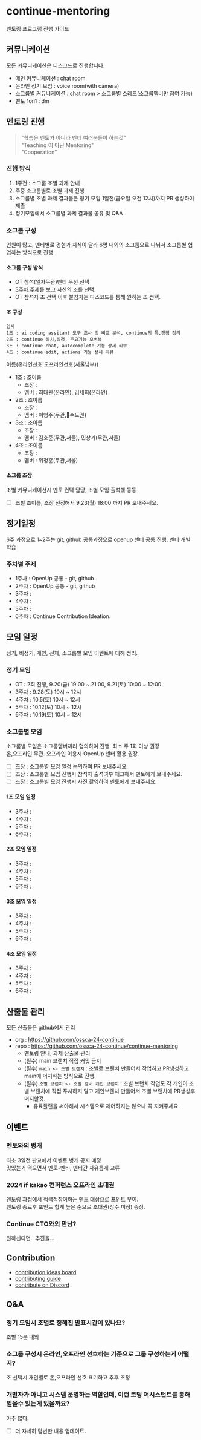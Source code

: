 # continue-mentoring
멘토링 프로그램 진행 가이드 

## 커뮤니케이션
모든 커뮤니케이션은 디스코드로 진행합니다.
- 메인 커뮤니케이션 : chat room
- 온라인 정기 모임 : voice room(with camera)
- 소그룹별 커뮤니케이션 : chat room > 소그룹별 스레드(소그룹멤버만 참여 가능)
- 멘토 1on1 : dm


## 멘토링 진행
> "학습은 멘토가 아니라 멘티 여러분들이 하는것"  
> "Teaching 이 아닌 Mentoring"  
> "Cooperation"

### 진행 방식
1. 1주전 : 소그룹 조별 과제 안내
2. 주중 소그룹별로 조별 과제 진행 
3. 소그룹별 조별 과제 결과물은 정기 모임 1일전(금요일 오전 12시)까지 PR 생성하여 제출
4. 정기모임에서 소그룹별 과제 결과물 공유 및 Q&A

### 소그룹 구성
인원이 많고, 멘티별로 경험과 지식이 달라 6명 내외의 소그룹으로 나눠서 소그룹별 협업하는 방식으로 진행.  
#### 소그룹 구성 방식  
- OT 참석(일자무관)멘티 우선 선택
- [3주차 주제](https://github.com/ossca-24-continue/continue-mentoring/blob/main/%EC%A3%BC%EB%B3%84%EA%B3%BC%EC%A0%9C/README.md#3%EC%A3%BC%EC%B0%A8)를 보고 자신의 조를 선택.
- OT 참석자 조 선택 이후 불참자는 디스코드를 통해 원하는 조 선택.


#### 조 구성
```
임시
1조 : ai coding assitant 도구 조사 및 비교 분석, continue의 특,장점 정리
2조 : continue 설치,설정, 주요기능 오버뷰
3조 : continue chat, autocomplete 기능 상세 리뷰
4조 : continue edit, actions 기능 상세 리뷰
```

이름(온라인선호|오프라인선호(서울남부))

- 1조 : 조이름
  - 조장 : 
  - 멤버 : 최태환(온라인), 김세희(온라인)
- 2조 : 조이름
  - 조장 : 
  - 멤버 : 이영주(무관,수도권)
- 3조 : 조이름
  - 조장 :
  - 멤버 : 김호준(무관,서울), 민상기(무관,서울)
- 4조 : 조이름
  - 조장 :
  - 멤버 : 위정훈(무관,서울)

#### 소그룹 조장
조별 커뮤니케이션시 멘토 컨택 담당, 조별 모임 출석췤 등등  
- [ ] 조별 조이름, 조장 선정해서 9.23(월) 18:00 까지 PR 보내주세요.


## 정기일정
6주 과정으로 1~2주는 git, github 공통과정으로 openup 센터 공통 진행. 멘티 개별 학습

### 주차별 주제
- 1주차 : OpenUp 공통 - git, github
- 2주차 : OpenUp 공통 - git, github
- 3주차 : 
- 4주차 : 
- 5주차 : 
- 6주차 : Continue Contribution Ideation.

## 모임 일정
정기, 비정기, 개인, 전체, 소그룹별 모임 이벤트에 대해 정리.

### 정기 모임
- OT : 2회 진행, 9.20(금) 19:00 ~ 21:00, 9.21(토) 10:00 ~ 12:00
- 3주차 : 9.28(토) 10시 ~ 12시
- 4주차 : 10.5(토) 10시 ~ 12시
- 5주차 : 10.12(토) 10시 ~ 12시
- 6주차 : 10.19(토) 10시 ~ 12시

### 소그룹별 모임
소그룹별 모임은 소그룹멤버끼리 협의하여 진행. 최소 주 1회 이상 권장  
온,오프라인 무관. 오프라인 이용시 OpenUp 센터 활용 권장.  
- [ ] 조장 : 소그룹별 모임 일정 논의하여 PR 보내주세요.  
- [ ] 조장 : 소그룹별 모임 진행시 참석차 출석여부 체크해서 멘토에게 보내주세요.
- [ ] 조장 : 소그룹별 모임 진행시 사진 촬영하여 멘토에게 보내주세요.

#### 1조 모임 일정
- 3주차 :
- 4주차 :
- 5주차 :
- 6주차 : 
#### 2조 모임 일정
- 3주차 :
- 4주차 :
- 5주차 :
- 6주차 : 
#### 3조 모임 일정
- 3주차 :
- 4주차 :
- 5주차 :
- 6주차 :  
#### 4조 모임 일정
- 3주차 :
- 4주차 :
- 5주차 :
- 6주차 :  

## 산출물 관리
모든 산출물은 github에서 관리
- org : https://github.com/ossca-24-continue
- repo : https://github.com/ossca-24-continue/continue-mentoring
  - 멘토링 안내, 과제 산출물 관리
  - (필수) main 브랜치 직접 커밋 금지
  - (필수) `main <- 조별 브랜치` : 조별로 브랜치 만들어서 작업하고 PR생성하고 main에 머지하는 방식으로 진행.
  - (필수) `조별 브랜치 <- 조별 멤버 개인 브랜치` : 조별 브랜치 작업도 각 개인이 조별 브랜치에 직접 푸시하지 말고 개인브랜치 만들어서 조별 브랜치에 PR생성후 머지할것.
    - 유료플랜을 써야해서 시스템으로 제어하지는 않으나 꼭 지켜주세요.    


## 이벤트
### 멘토와의 벙개
최소 3일전 판교에서 이벤트 벙개 공지 예정  
맛있는거 먹으면서 멘토-멘티, 멘티간 자유롭게 교류  

### 2024 if kakao 컨퍼런스 오프라인 초대권
멘토링 과정에서 적극적참여하는 멘토 대상으로 포인트 부여.  
멘토링 종료후 포인트 합계 높은 순으로 초대권(장수 미정) 증정.  

### Continue CTO와의 만남?
원하신다면.. 추진을...

## Contribution
- [contribution ideas board](https://github.com/orgs/continuedev/projects/2)
- [contributing guide](https://github.com/continuedev/continue/blob/main/CONTRIBUTING.md)
- [contribute on Discord](https://discord.gg/vapESyrFmJ)

## Q&A
### 정기 모임시 조별로 정해진 발표시간이 있나요?
조별 15분 내외

### 소그룹 구성시 온라인,오프라인 선호하는 기준으로 그룹 구성하는게 어떨지?
조 선택시 개인별로 온,오프라인 선호 표기하고 추후 조정

### 개발자가 아니고 시스템 운영하는 역할인데, 이런 코딩 어시스턴트를 통해 얻을수 있는게 있을까요?
아주 많다.
- [ ] 더 자세히 답변한 내용 업데이트.


